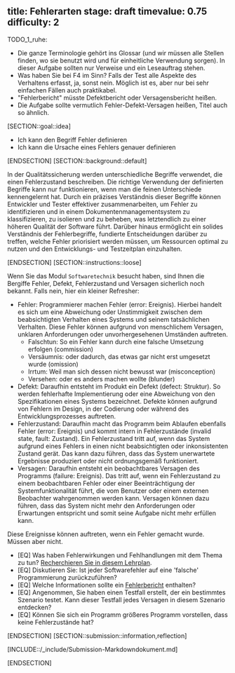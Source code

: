 title: Fehlerarten
stage: draft
timevalue: 0.75
difficulty: 2
---

TODO_1_ruhe:

- Die ganze Terminologie gehört ins Glossar (und wir müssen alle Stellen finden, wo sie benutzt wird
  und für einheitliche Verwendung sorgen). In dieser Aufgabe sollten nur Verweise und ein Leseauftrag stehen. 
- Was haben Sie bei F4 im Sinn? Falls der Test alle Aspekte des Verhaltens erfasst, ja, sonst nein.
  Möglich ist es, aber nur bei sehr einfachen Fällen auch praktikabel.
- "Fehlerbericht" müsste Defektbericht oder Versagensbericht heißen.
- Die Aufgabe sollte vermutlich Fehler-Defekt-Versagen heißen, Titel auch so ähnlich.

[SECTION::goal::idea]

- Ich kann den Begriff Fehler definieren
- Ich kann die Ursache eines Fehlers genauer definieren

[ENDSECTION]
[SECTION::background::default]

In der Qualitätssicherung werden unterschiedliche Begriffe verwendet, die einen Fehlerzustand
beschreiben. Die richtige Verwendung der definierten Begriffe kann nur funktionieren, wenn man die
feinen Unterschiede kennengelernt hat. Durch ein präzises Verständnis dieser Begriffe können
Entwickler und Tester effektiver zusammenarbeiten, um Fehler zu identifizieren und in einem
Dokumentenmanagementsystem zu klassifizieren, zu isolieren und zu beheben, was letztendlich zu
einer höheren Qualität der Software führt. Darüber hinaus ermöglicht ein solides Verständnis der
Fehlerbegriffe, fundierte Entscheidungen darüber zu treffen, welche Fehler priorisiert werden
müssen, um Ressourcen optimal zu nutzen und den Entwicklungs- und Testzeitplan einzuhalten.

[ENDSECTION]
[SECTION::instructions::loose]

Wenn Sie das Modul `Softwaretechnik` besucht haben, sind Ihnen die Bergiffe Fehler, Defekt,
Fehlerzustand und Versagen sicherlich noch bekannt. Falls nein, hier ein kleiner Refresher:

- Fehler: Programmierer machen Fehler (error: Ereignis).
  Hierbei handelt es sich um eine Abweichung oder Unstimmigkeit zwischen dem beabsichtigten
  Verhalten eines Systems und seinem tatsächlichen Verhalten. Diese Fehler können aufgrund von
  menschlichem Versagen, unklaren Anforderungen oder unvorhergesehenen Umständen auftreten.
  - Falschtun: So ein Fehler kann durch eine falsche Umsetzung erfolgen (commission)
  - Versäumnis: oder dadurch, das etwas gar nicht erst umgesetzt wurde (omission)
  - Irrtum: Weil man sich dessen nicht bewusst war (misconception)
  - Versehen: oder es anders machen wollte (blunder)
- Defekt: Daraufhin entsteht im Produkt ein Defekt (defect: Struktur).
  So werden fehlerhafte Implementierung oder eine Abweichung von den Spezifikationen
  eines Systems bezeichnet. Defekte können aufgrund von Fehlern im Design, in der Codierung oder
  während des Entwicklungsprozesses auftreten.
- Fehlerzustand: Daraufhin macht das Programm beim Ablaufen ebenfalls Fehler  (error: Ereignis)
  und kommt intern in Fehlerzustände (invalid state, fault: Zustand).
  Ein Fehlerzustand tritt auf, wenn das System aufgrund eines Fehlers in einen nicht beabsichtigten
  oder inkonsistenten Zustand gerät. Das kann dazu führen, dass das System unerwartete Ergebnisse
  produziert oder nicht ordnungsgemäß funktioniert.
- Versagen: Daraufhin entsteht ein beobachtbares Versagen des Programms (failure: Ereignis).
  Das tritt auf, wenn ein Fehlerzustand zu einem beobachtbaren Fehler oder einer
  Beeinträchtigung der Systemfunktionalität führt, die vom Benutzer oder einem externen Beobachter
  wahrgenommen werden kann. Versagen können dazu führen, dass das System nicht mehr den
  Anforderungen oder Erwartungen entspricht und somit seine Aufgabe nicht mehr erfüllen kann.

Diese Ereignisse können auftreten, wenn ein Fehler gemacht wurde. Müssen aber nicht.

- [EQ] Was haben Fehlerwirkungen und Fehlhandlungen mit dem Thema zu tun? [Recherchieren Sie in diesem Lehrplan](https://www.german-testing-board.info/wp-content/uploads/2022/01/GTB-CTFL_Lehrplan_v3.1_DE.pdf).
- [EQ] Diskutieren Sie: Ist jeder Softwarefehler auf eine 'falsche' Programmierung zurückzuführen?
- [EQ] Welche Informationen sollte ein [Fehlerbericht](https://search.ebscohost.com/login.aspx?direct=true&db=nlebk&AN=1170217&site=ehost-live&ebv=EB&ppid=pp_110) enthalten?
- [EQ] Angenommen, Sie haben einen Testfall erstellt, der ein bestimmtes Szenario testet. Kann
  dieser Testfall jedes Versagen in diesem Szenario entdecken?
- [EQ] Können Sie sich ein Programm größeres Programm vorstellen, dass keine Fehlerzustände hat?

[ENDSECTION]
[SECTION::submission::information,reflection]

[INCLUDE::/_include/Submission-Markdowndokument.md]

[ENDSECTION]
